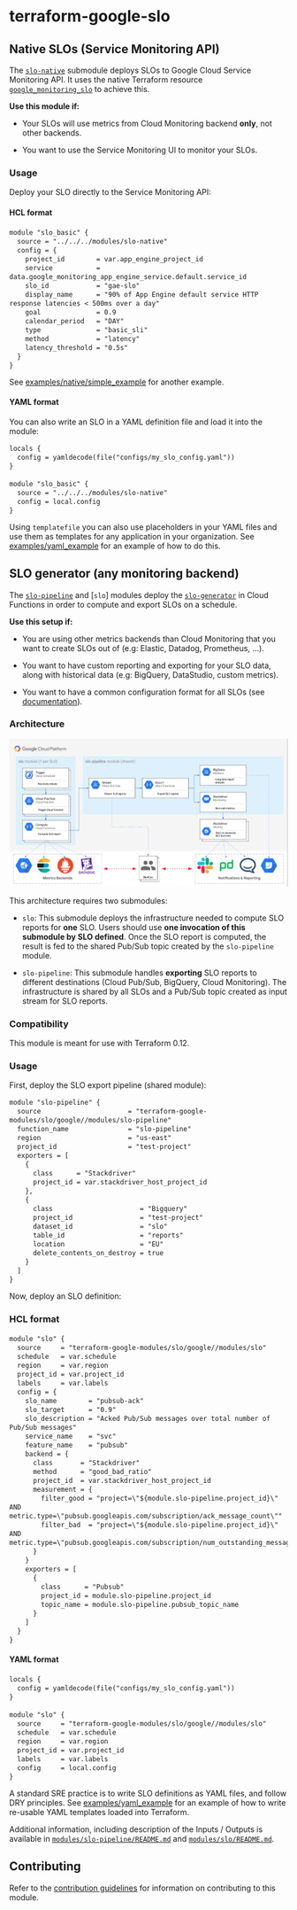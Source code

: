 # terraform-google-slo

## Native SLOs (Service Monitoring API)
The [`slo-native`](./modules/slo-native) submodule deploys SLOs to Google Cloud Service Monitoring API. It uses the native Terraform resource [`google_monitoring_slo`](https://www.terraform.io/docs/providers/google/r/monitoring_slo.html) to achieve this.

**Use this module if:**
- Your SLOs will use metrics from Cloud Monitoring backend **only**, not other backends.

- You want to use the Service Monitoring UI to monitor your SLOs.

### Usage
Deploy your SLO directly to the Service Monitoring API:

#### HCL format
```hcl
module "slo_basic" {
  source = "../../../modules/slo-native"
  config = {
    project_id        = var.app_engine_project_id
    service           = data.google_monitoring_app_engine_service.default.service_id
    slo_id            = "gae-slo"
    display_name      = "90% of App Engine default service HTTP response latencies < 500ms over a day"
    goal              = 0.9
    calendar_period   = "DAY"
    type              = "basic_sli"
    method            = "latency"
    latency_threshold = "0.5s"
  }
}
```
See [examples/native/simple_example](./examples/simple_example) for another example.

#### YAML format
You can also write an SLO in a YAML definition file and load it into the module:
```
locals {
  config = yamldecode(file("configs/my_slo_config.yaml"))
}

module "slo_basic" {
  source = "../../../modules/slo-native"
  config = local.config
}
```
Using `templatefile` you can also use placeholders in your YAML files and use them as templates for any application in your organization.
See [examples/yaml_example](examples/native/yaml_example) for an example of how to do this.

## SLO generator (any monitoring backend)
The [`slo-pipeline`](./modules/slo-pipeline) and [`slo`] modules deploy the [`slo-generator`](https://github.com/GoogleCloudPlatform/professional-services/tree/master/tools/slo-generator)
in Cloud Functions in order to compute and export SLOs on a schedule.

**Use this setup if:**
- You are using other metrics backends than Cloud Monitoring that you want to create SLOs out of (e.g: Elastic, Datadog, Prometheus, ...).

- You want to have custom reporting and exporting for your SLO data, along with historical data (e.g: BigQuery, DataStudio, custom metrics).

- You want to have a common configuration format for all SLOs (see [documentation](https://github.com/GoogleCloudPlatform/professional-services/blob/master/tools/slo-generator/README.md#configuration)).

### Architecture

![Architecture](./diagram.png)

This architecture requires two submodules:

* `slo`: This submodule deploys the infrastructure needed to compute SLO reports
for **one** SLO. Users should use **one invocation of this submodule by SLO defined**.
Once the SLO report is computed, the result is fed to the shared Pub/Sub topic
created by the `slo-pipeline` module.

* `slo-pipeline`: This submodule handles **exporting** SLO reports to different
destinations (Cloud Pub/Sub, BigQuery, Cloud Monitoring). The infrastructure is
shared by all SLOs and a Pub/Sub topic created as input stream for SLO reports.

### Compatibility

This module is meant for use with Terraform 0.12.

### Usage

First, deploy the SLO export pipeline (shared module):

```hcl
module "slo-pipeline" {
  source                      = "terraform-google-modules/slo/google//modules/slo-pipeline"
  function_name               = "slo-pipeline"
  region                      = "us-east"
  project_id                  = "test-project"
  exporters = [
    {
      class      = "Stackdriver"
      project_id = var.stackdriver_host_project_id
    },
    {
      class                      = "Bigquery"
      project_id                 = "test-project"
      dataset_id                 = "slo"
      table_id                   = "reports"
      location                   = "EU"
      delete_contents_on_destroy = true
    }
  ]
}
```

Now, deploy an SLO definition:

### HCL format
```hcl
module "slo" {
  source     = "terraform-google-modules/slo/google//modules/slo"
  schedule   = var.schedule
  region     = var.region
  project_id = var.project_id
  labels     = var.labels
  config = {
    slo_name        = "pubsub-ack"
    slo_target      = "0.9"
    slo_description = "Acked Pub/Sub messages over total number of Pub/Sub messages"
    service_name    = "svc"
    feature_name    = "pubsub"
    backend = {
      class       = "Stackdriver"
      method      = "good_bad_ratio"
      project_id  = var.stackdriver_host_project_id
      measurement = {
        filter_good = "project=\"${module.slo-pipeline.project_id}\" AND metric.type=\"pubsub.googleapis.com/subscription/ack_message_count\""
        filter_bad  = "project=\"${module.slo-pipeline.project_id}\" AND metric.type=\"pubsub.googleapis.com/subscription/num_outstanding_messages\""
      }
    }
    exporters = [
      {
        class      = "Pubsub"
        project_id = module.slo-pipeline.project_id
        topic_name = module.slo-pipeline.pubsub_topic_name
      }
    ]
  }
}
```

#### YAML format

```hcl
locals {
  config = yamldecode(file("configs/my_slo_config.yaml"))
}

module "slo" {
  source     = "terraform-google-modules/slo/google//modules/slo"
  schedule   = var.schedule
  region     = var.region
  project_id = var.project_id
  labels     = var.labels
  config     = local.config
}
```
A standard SRE practice is to write SLO definitions as YAML files, and follow DRY principles. See [examples/yaml_example](examples/slo-generator/yaml_example) for an example of how to write re-usable YAML templates loaded into Terraform.


Additional information, including description of the Inputs / Outputs is
available in [`modules/slo-pipeline/README.md`](./modules/slo-pipeline/README.md) and [`modules/slo/README.md`](./modules/slo/README.md).

## Contributing

Refer to the [contribution guidelines](./CONTRIBUTING.md) for
information on contributing to this module.

[terraform-provider-gcp]: https://www.terraform.io/docs/providers/google/index.html
[terraform]: https://www.terraform.io/downloads.html

